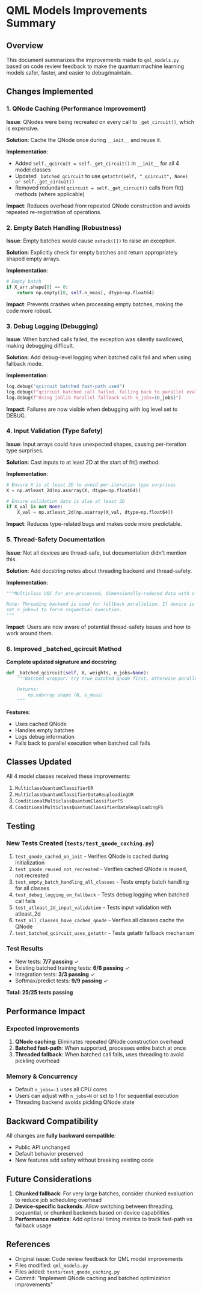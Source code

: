 # QML Models Improvements Summary

## Overview
This document summarizes the improvements made to `qml_models.py` based on code review feedback to make the quantum machine learning models safer, faster, and easier to debug/maintain.

## Changes Implemented

### 1. QNode Caching (Performance Improvement)
**Issue**: QNodes were being recreated on every call to `_get_circuit()`, which is expensive.

**Solution**: Cache the QNode once during `__init__` and reuse it.

**Implementation**:
- Added `self._qcircuit = self._get_circuit()` in `__init__` for all 4 model classes
- Updated `_batched_qcircuit` to use `getattr(self, "_qcircuit", None) or self._get_circuit()`
- Removed redundant `qcircuit = self._get_circuit()` calls from fit() methods (where applicable)

**Impact**: Reduces overhead from repeated QNode construction and avoids repeated re-registration of operations.

### 2. Empty Batch Handling (Robustness)
**Issue**: Empty batches would cause `vstack([])` to raise an exception.

**Solution**: Explicitly check for empty batches and return appropriately shaped empty arrays.

**Implementation**:
```python
# Empty batch
if X_arr.shape[0] == 0:
    return np.empty((0, self.n_meas), dtype=np.float64)
```

**Impact**: Prevents crashes when processing empty batches, making the code more robust.

### 3. Debug Logging (Debugging)
**Issue**: When batched calls failed, the exception was silently swallowed, making debugging difficult.

**Solution**: Add debug-level logging when batched calls fail and when using fallback mode.

**Implementation**:
```python
log.debug("qcircuit batched fast-path used")
log.debug(f"qcircuit batched call failed, falling back to parallel eval: {e}")
log.debug(f"Using joblib Parallel fallback with n_jobs={n_jobs}")
```

**Impact**: Failures are now visible when debugging with log level set to DEBUG.

### 4. Input Validation (Type Safety)
**Issue**: Input arrays could have unexpected shapes, causing per-iteration type surprises.

**Solution**: Cast inputs to at least 2D at the start of fit() method.

**Implementation**:
```python
# Ensure X is at least 2D to avoid per-iteration type surprises
X = np.atleast_2d(np.asarray(X, dtype=np.float64))

# Ensure validation data is also at least 2D
if X_val is not None:
    X_val = np.atleast_2d(np.asarray(X_val, dtype=np.float64))
```

**Impact**: Reduces type-related bugs and makes code more predictable.

### 5. Thread-Safety Documentation
**Issue**: Not all devices are thread-safe, but documentation didn't mention this.

**Solution**: Add docstring notes about threading backend and thread-safety.

**Implementation**:
```python
"""Multiclass VQC for pre-processed, dimensionally-reduced data with classical readout.

Note: Threading backend is used for fallback parallelism. If device is not thread-safe,
set n_jobs=1 to force sequential execution.
"""
```

**Impact**: Users are now aware of potential thread-safety issues and how to work around them.

### 6. Improved _batched_qcircuit Method
**Complete updated signature and docstring**:
```python
def _batched_qcircuit(self, X, weights, n_jobs=None):
    """Batched wrapper: try true batched qnode first, otherwise parallel per-sample.

    Returns:
        np.ndarray shape (N, n_meas)
    """
```

**Features**:
- Uses cached QNode
- Handles empty batches
- Logs debug information
- Falls back to parallel execution when batched call fails

## Classes Updated

All 4 model classes received these improvements:
1. `MulticlassQuantumClassifierDR`
2. `MulticlassQuantumClassifierDataReuploadingDR`
3. `ConditionalMulticlassQuantumClassifierFS`
4. `ConditionalMulticlassQuantumClassifierDataReuploadingFS`

## Testing

### New Tests Created (`tests/test_qnode_caching.py`)
1. `test_qnode_cached_on_init` - Verifies QNode is cached during initialization
2. `test_qnode_reused_not_recreated` - Verifies cached QNode is reused, not recreated
3. `test_empty_batch_handling_all_classes` - Tests empty batch handling for all classes
4. `test_debug_logging_on_fallback` - Tests debug logging when batched call fails
5. `test_atleast_2d_input_validation` - Tests input validation with atleast_2d
6. `test_all_classes_have_cached_qnode` - Verifies all classes cache the QNode
7. `test_batched_qcircuit_uses_getattr` - Tests getattr fallback mechanism

### Test Results
- New tests: **7/7 passing** ✓
- Existing batched training tests: **6/6 passing** ✓
- Integration tests: **3/3 passing** ✓
- Softmax/predict tests: **9/9 passing** ✓

**Total: 25/25 tests passing**

## Performance Impact

### Expected Improvements
1. **QNode caching**: Eliminates repeated QNode construction overhead
2. **Batched fast-path**: When supported, processes entire batch at once
3. **Threaded fallback**: When batched call fails, uses threading to avoid pickling overhead

### Memory & Concurrency
- Default `n_jobs=-1` uses all CPU cores
- Users can adjust with `n_jobs=N` or set to 1 for sequential execution
- Threading backend avoids pickling QNode state

## Backward Compatibility

All changes are **fully backward compatible**:
- Public API unchanged
- Default behavior preserved
- New features add safety without breaking existing code

## Future Considerations

1. **Chunked fallback**: For very large batches, consider chunked evaluation to reduce job scheduling overhead
2. **Device-specific backends**: Allow switching between threading, sequential, or chunked backends based on device capabilities
3. **Performance metrics**: Add optional timing metrics to track fast-path vs fallback usage

## References

- Original issue: Code review feedback for QML model improvements
- Files modified: `qml_models.py`
- Files added: `tests/test_qnode_caching.py`
- Commit: "Implement QNode caching and batched optimization improvements"
